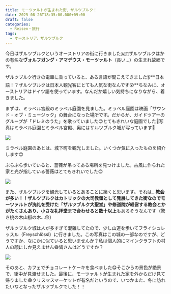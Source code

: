 ```yaml
---
title: モーツァルトが生まれた街、ザルツブルク！
date: 2025-08-26T18:35:00.000+09:00
draft: false
categories:
  - Reisen・旅行
tags:
  - オーストリア，ザルツブルク
---
```

今日はザルツブルクというオーストリアの街に行きました🇦🇹ザルツブルクはかの有名な**ヴォルフガング・アマデウス・モーツァルト**（長い…）の生まれ故郷です。

ザルツブルク行きの電車に乗っていると、ある言語が聞こえてきました👂**日本語！？ザルツブルクは日本人観光客にとても人気な街なんです😲**ちなみに、オーストリアはドイツ語を使っています。なんだか嬉しい気持ちになりながら、着きました。

まずは、ミラベル宮殿のミラベル庭園を見ました。ミラベル庭園は映画「サウンド・オブ・ミュージック」の舞台になった場所です。だからか、ガイドツアーのグループが「ドレミのうた」を歌っていました😊とてもきれいな庭園でした🌹写真はミラベル庭園とミラベル宮殿、奥にはザルツブルク城が写っています🏰

![](/images/uploads/img_20250826_111311484_hdr.jpg)

ミラベル庭園のあとは、城下町を観光しました。いくつか気に入ったものを紹介します😊

ぶらぶら歩いていると、薔薇が吊ってある場所を見つけました。古風に作られた家と光が指している薔薇はとてもきれいでした😍

![](/images/uploads/img_20250826_113724939_hdr.jpg)

また、ザルツブルクを観光しているとあることに築くと思います。それは…**教会が多い！！**ザルツブルクはカトリックの大司教領として発展してきた街なのでモーツァルトが洗礼を受けた「ザルツブルク大聖堂」や修道院が経営する教会とかがたくさんあり、小さな礼拝堂まで合わせると**数十以上**もあるそうなんです（驚き桃の木山椒の木…😲）

ザルツブルク城は人が多すぎて混雑してたので、少し山道を歩いてフライシュレッスル（Freyschlössl）に行きました。この写真はこの城の一部なのですが、どうですか、なにかに似ていると思いませんか？私は個人的にマインクラフトの村人の顔にしか見えません😅皆さんはどうですか？

![](/images/uploads/img_20250826_123415912_sr.jpg)

そのあと、カフェでチョコレートケーキを食べました😋そこからの景色が絶景で、街中が見渡せました。最後に、モーツァルトが生まれた家を外からだけ見て帰りました😅クリスマスマーケットが有名だというので、いつかまた、冬に訪れたいなとなったザルツブルクでした！！

